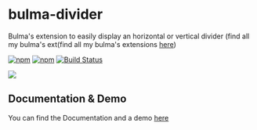 # bulma-divider
Bulma's extension to easily display an horizontal or vertical divider
(find all my bulma's ext(find all my bulma's extensions [here](https://wikiki.github.io/bulma-extensions/overview))

[![npm](https://img.shields.io/npm/v/bulma-divider.svg)](https://www.npmjs.com/package/bulma-divider)
[![npm](https://img.shields.io/npm/dm/bulma-divider.svg)](https://www.npmjs.com/package/bulma-divider)
[![Build Status](https://travis-ci.org/Wikiki/bulma-divider.svg?branch=master)](https://travis-ci.org/Wikiki/bulma-divider)

<img src="https://img4.hostingpics.net/pics/552370ScreenShot20170809at203028.png">

Documentation & Demo
---
You can find the Documentation and a demo [here](https://wikiki.github.io/bulma-extensions/divider)
